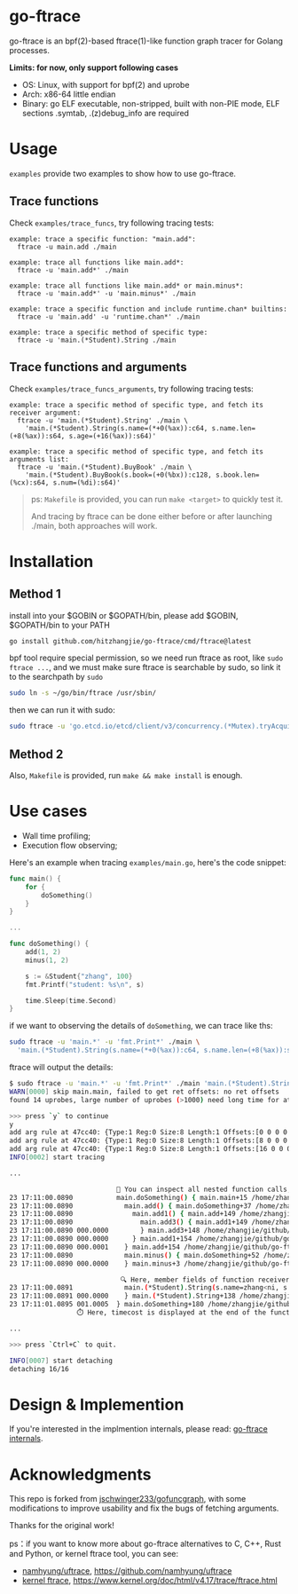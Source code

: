 # go-ftrace

go-ftrace is an bpf(2)-based ftrace(1)-like function graph tracer for Golang processes.

**Limits: for now, only support following cases**
- OS: Linux, with support for bpf(2) and uprobe
- Arch: x86-64 little endian
- Binary: go ELF executable, non-stripped, built with non-PIE mode,
          ELF sections .symtab, .(z)debug_info are required

# Usage

`examples` provide two examples to show how to use go-ftrace.

## Trace functions

Check `examples/trace_funcs`, try following tracing tests:

  ```
  example: trace a specific function: "main.add":
    ftrace -u main.add ./main

  example: trace all functions like main.add*:
    ftrace -u 'main.add*' ./main

  example: trace all functions like main.add* or main.minus*:
    ftrace -u 'main.add*' -u 'main.minus*' ./main

  example: trace a specific function and include runtime.chan* builtins:
    ftrace -u 'main.add' -u 'runtime.chan*' ./main

  example: trace a specific method of specific type:
    ftrace -u 'main.(*Student).String ./main    
  ```

## Trace functions and arguments

Check `examples/trace_funcs_arguments`, try following tracing tests:

  ```
  example: trace a specific method of specific type, and fetch its receiver argument:
    ftrace -u 'main.(*Student).String' ./main \
      'main.(*Student).String(s.name=(*+0(%ax)):c64, s.name.len=(+8(%ax)):s64, s.age=(+16(%ax)):s64)'
  
  example: trace a specific method of specific type, and fetch its arguments list:
    ftrace -u 'main.(*Student).BuyBook' ./main \
      'main.(*Student).BuyBook(s.book=(+0(%bx)):c128, s.book.len=(%cx):s64, s.num=(%di):s64)'
  ```

>ps: `Makefile` is provided, you can run `make <target>` to quickly test it.
>
> And tracing by ftrace can be done either before or after launching ./main, both approaches will work.

# Installation

## Method 1

install into your $GOBIN or $GOPATH/bin, please add $GOBIN, $GOPATH/bin to your PATH

```bash
go install github.com/hitzhangjie/go-ftrace/cmd/ftrace@latest
```

bpf tool require special permission, so we need run ftrace as root, like `sudo ftrace ...`,
and we must make sure ftrace is searchable by sudo, so link it to the searchpath by `sudo`

```bash
sudo ln -s ~/go/bin/ftrace /usr/sbin/
```

then we can run it with sudo:

```bash
sudo ftrace -u 'go.etcd.io/etcd/client/v3/concurrency.(*Mutex).tryAcquire' ./a.out
```

## Method 2

Also, `Makefile` is provided, run `make && make install` is enough.

# Use cases

- Wall time profiling;
- Execution flow observing;

Here's an example when tracing `examples/main.go`, here's the code snippet:
```go
func main() {
	for {
		doSomething()
	}
}

...

func doSomething() {
	add(1, 2)
	minus(1, 2)

	s := &Student{"zhang", 100}
	fmt.Printf("student: %s\n", s)

	time.Sleep(time.Second)
}
```

if we want to observing the details of `doSomething`, we can trace like ths:

```bash
sudo ftrace -u 'main.*' -u 'fmt.Print*' ./main \
  'main.(*Student).String(s.name=(*+0(%ax)):c64, s.name.len=(+8(%ax)):s64, s.age=(+16(%ax)):s64)'
```

ftrace will output the details:

```bash
$ sudo ftrace -u 'main.*' -u 'fmt.Print*' ./main 'main.(*Student).String(s.name=(*+0(%ax)):c64, s.name.len=(+8(%ax)):s64, s.age=(+16(%ax)):s64)'
WARN[0000] skip main.main, failed to get ret offsets: no ret offsets 
found 14 uprobes, large number of uprobes (>1000) need long time for attaching and detaching, continue? [Y/n]

>>> press `y` to continue
y
add arg rule at 47cc40: {Type:1 Reg:0 Size:8 Length:1 Offsets:[0 0 0 0 0 0 0 0] Deference:[1 0 0 0 0 0 0 0]}
add arg rule at 47cc40: {Type:1 Reg:0 Size:8 Length:1 Offsets:[8 0 0 0 0 0 0 0] Deference:[0 0 0 0 0 0 0 0]}
add arg rule at 47cc40: {Type:1 Reg:0 Size:8 Length:1 Offsets:[16 0 0 0 0 0 0 0] Deference:[0 0 0 0 0 0 0 0]}
INFO[0002] start tracing                                

...

                           🔬 You can inspect all nested function calls, when and where started or finished
23 17:11:00.0890           main.doSomething() { main.main+15 /home/zhangjie/github/go-ftrace/examples/main.go:10
23 17:11:00.0890             main.add() { main.doSomething+37 /home/zhangjie/github/go-ftrace/examples/main.go:15
23 17:11:00.0890               main.add1() { main.add+149 /home/zhangjie/github/go-ftrace/examples/main.go:27
23 17:11:00.0890                 main.add3() { main.add1+149 /home/zhangjie/github/go-ftrace/examples/main.go:40
23 17:11:00.0890 000.0000        } main.add3+148 /home/zhangjie/github/go-ftrace/examples/main.go:46
23 17:11:00.0890 000.0000      } main.add1+154 /home/zhangjie/github/go-ftrace/examples/main.go:33
23 17:11:00.0890 000.0001    } main.add+154 /home/zhangjie/github/go-ftrace/examples/main.go:27
23 17:11:00.0890             main.minus() { main.doSomething+52 /home/zhangjie/github/go-ftrace/examples/main.go:16
23 17:11:00.0890 000.0000    } main.minus+3 /home/zhangjie/github/go-ftrace/examples/main.go:51

                            🔍 Here, member fields of function receiver extracted, receiver is the 1st argument actually.
23 17:11:00.0891             main.(*Student).String(s.name=zhang<ni, s.name.len=5, s.age=100) { fmt.(*pp).handleMethods+690 /opt/go/src/fmt/print.go:673
23 17:11:00.0891 000.0000    } main.(*Student).String+138 /home/zhangjie/github/go-ftrace/examples/main.go:64
23 17:11:01.0895 001.0005  } main.doSomething+180 /home/zhangjie/github/go-ftrace/examples/main.go:22
                 ⏱️ Here, timecost is displayed at the end of the function call

...

>>> press `Ctrl+C` to quit.

INFO[0007] start detaching                              
detaching 16/16
```

# Design & Implemention

If you're interested in the implmention internals, please read: [go-ftrace internals](https://www.hitzhangjie.pro/blog/2023-12-12-%E8%A7%82%E6%B5%8Bgo%E5%87%BD%E6%95%B0%E8%B0%83%E7%94%A8go-ftrace-%E8%AE%BE%E8%AE%A1%E5%AE%9E%E7%8E%B0/).

# Acknowledgments

This repo is forked from [jschwinger233/gofuncgraph](https://github.com/jschwinger233/gofuncgraph), with some modifications to improve usability and fix the bugs of fetching arguments. 

Thanks for the original work!

ps：if you want to know more about go-ftrace alternatives to C, C++, Rust and Python, or kernel ftrace tool, you can see: 
- [namhyung/uftrace](https://github.com/namhyung/uftrace), https://github.com/namhyung/uftrace
- [kernel ftrace](https://www.kernel.org/doc/html/v4.17/trace/ftrace.html), https://www.kernel.org/doc/html/v4.17/trace/ftrace.html
